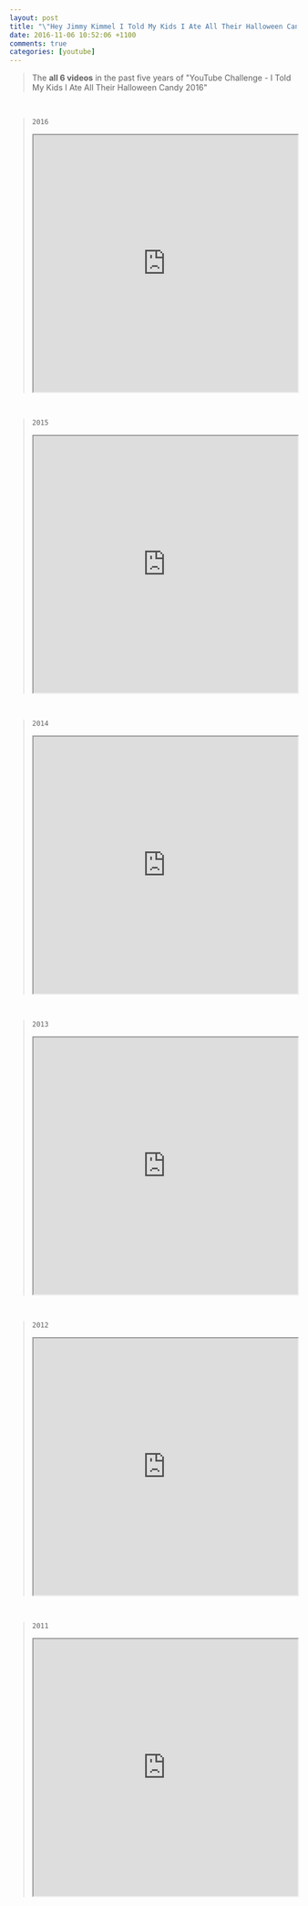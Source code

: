 ```yaml
---
layout: post
title: "\"Hey Jimmy Kimmel I Told My Kids I Ate All Their Halloween Candy.\""
date: 2016-11-06 10:52:06 +1100
comments: true
categories: [youtube]
---
```


> The **all 6 videos** in the past five years of "YouTube Challenge - I Told My Kids I Ate All Their Halloween Candy 2016"      

<!--more-->
<br>


> `2016`   
> <iframe style="max-width: 100%;" width="600" height="450" src="https://www.youtube.com/embed/NOwEwJD_p2w"  allowfullscreen="allowfullscreen" mozallowfullscreen="mozallowfullscreen" msallowfullscreen="msallowfullscreen" oallowfullscreen="oallowfullscreen" webkitallowfullscreen="webkitallowfullscreen"></iframe>
<br>

> `2015`   
> <iframe style="max-width: 100%;" width="600" height="450" src="https://www.youtube.com/embed/N1pTZTHZF4E"  allowfullscreen="allowfullscreen" mozallowfullscreen="mozallowfullscreen" msallowfullscreen="msallowfullscreen" oallowfullscreen="oallowfullscreen" webkitallowfullscreen="webkitallowfullscreen"></iframe>
<br>

> `2014`    
> <iframe style="max-width: 100%;" width="600" height="450" src="https://www.youtube.com/embed/1NDkVx9AzSY"  allowfullscreen="allowfullscreen" mozallowfullscreen="mozallowfullscreen" msallowfullscreen="msallowfullscreen" oallowfullscreen="oallowfullscreen" webkitallowfullscreen="webkitallowfullscreen"></iframe>
<br>

> `2013`    
> <iframe style="max-width: 100%;" width="600" height="450" src="https://www.youtube.com/embed/RK-oQfFToVg"  allowfullscreen="allowfullscreen" mozallowfullscreen="mozallowfullscreen" msallowfullscreen="msallowfullscreen" oallowfullscreen="oallowfullscreen" webkitallowfullscreen="webkitallowfullscreen"></iframe>
<br>

> `2012`    
> <iframe style="max-width: 100%;" width="600" height="450" src="https://www.youtube.com/embed/WOlpdd7y8MI"  allowfullscreen="allowfullscreen" mozallowfullscreen="mozallowfullscreen" msallowfullscreen="msallowfullscreen" oallowfullscreen="oallowfullscreen" webkitallowfullscreen="webkitallowfullscreen"></iframe>
<br>

> `2011`    
> <iframe style="max-width: 100%;" width="600" height="450" src="https://www.youtube.com/embed/_YQpbzQ6gzs"  allowfullscreen="allowfullscreen" mozallowfullscreen="mozallowfullscreen" msallowfullscreen="msallowfullscreen" oallowfullscreen="oallowfullscreen" webkitallowfullscreen="webkitallowfullscreen"></iframe>
<br>



